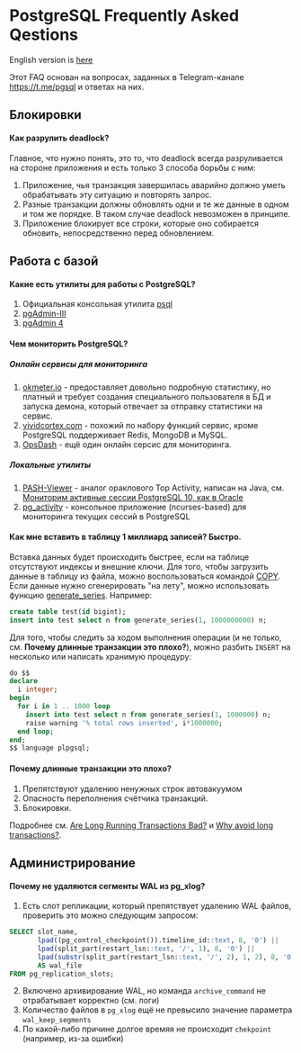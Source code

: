 # PostgreSQL Frequently Asked Qestions

English version is [here](README-en.md)

Этот FAQ основан на вопросах, заданных в Telegram-канале https://t.me/pgsql и ответах на них.

## Блокировки

#### Как разрулить deadlock?

Главное, что нужно понять, это то, что deadlock всегда разруливается на стороне приложения и есть только 3 способа борьбы с ним:

1. Приложение, чья транзакция завершилась аварийно должно уметь обрабатывать эту ситуацию и повторять запрос.
2. Разные транзакции должны обновлять одни и те же данные в одном и том же порядке. В таком случае deadlock невозможен в принципе.
3. Приложение блокирует все строки, которые оно собирается обновить, непосредственно перед обновлением.

## Работа с базой

#### Какие есть утилиты для работы с PostgreSQL?

1. Официальная консольная утилита [psql](https://www.postgresql.org/docs/current/static/app-psql.html)
2. [pgAdmin-III](https://www.pgadmin.org/docs/pgadmin3/1.22/)
3. [pgAdmin 4](https://www.pgadmin.org/)

#### Чем мониторить PostgreSQL?

##### Онлайн сервисы для мониторинга

1. [okmeter.io](https://okmeter.io/) - предоставляет довольно подробную статистику, но платный и требует создания специального пользователя в БД и запуска демона, который отвечает за отправку статистики на сервис.
2. [vividcortex.com](https://www.vividcortex.com/) - похожий по набору функций сервис, кроме PostgreSQL поддерживает Redis, MongoDB и MySQL.
3. [OpsDash](https://www.opsdash.com/) - ещё один онлайн серсис для мониторинга.

##### Локальные утилиты

1. [PASH-Viewer](https://github.com/dbacvetkov/PASH-Viewer) - аналог ораклового Top Activity, написан на Java, см. [Мониторим активные сессии PostgreSQL 10, как в Oracle](https://habr.com/post/413411/)
2. [pg_activity](https://github.com/julmon/pg_activity) - консольное приложение (ncurses-based) для мониторинга текущих сессий в PostgreSQL

#### Как мне вставить в таблицу 1 миллиард записей? Быстро.

Вставка данных будет происходить быстрее, если на таблице отсутствуют индексы и внешние ключи. Для того, чтобы загрузить данные в таблицу из файла, можно воспользоваться командой [COPY](https://www.postgresql.org/docs/current/static/sql-copy.html). Если данные нужно сгенерировать "на лету", можно использовать функцию [generate_series](https://www.postgresql.org/docs/current/static/functions-srf.html). Например:

```sql
create table test(id bigint);
insert into test select n from generate_series(1, 1000000000) n;
```

Для того, чтобы следить за ходом выполнения операции (и не только, см. **Почему длинные транзакции это плохо?**), можно разбить `INSERT` на несколько или написать хранимую процедуру:

```sql
do $$
declare
  i integer;
begin
  for i in 1 .. 1000 loop
    insert into test select n from generate_series(1, 1000000) n;
    raise warning '% total rows inserted', i*1000000;
  end loop;
end;
$$ language plpgsql;
```

#### Почему длинные транзакции это плохо?

1. Препятствуют удалению ненужных строк автовакуумом
2. Опасность переполнения счётчика транзакций.
3. Блокировки.

Подробнее см. [Are Long Running Transactions Bad?](https://www.simononsoftware.com/are-long-running-transactions-bad/) и [Why avoid long transactions?](https://blog.dataegret.com/2018/12/why-avoid-long-transaction.html?m=1).

## Администрирование

#### Почему не удаляются сегменты WAL из pg_xlog?

1. Есть слот репликации, который препятствует удалению WAL файлов, проверить это можно следующим запросом:

```sql
SELECT slot_name,
       lpad((pg_control_checkpoint()).timeline_id::text, 8, '0') ||
       lpad(split_part(restart_lsn::text, '/', 1), 8, '0') ||
       lpad(substr(split_part(restart_lsn::text, '/', 2), 1, 2), 8, '0')
       AS wal_file
FROM pg_replication_slots;
```

2. Включено архивирование WAL, но команда `archive_command` не отрабатывает корректно (см. логи)
3. Количество файлов в `pg_xlog` ещё не превысило значение параметра `wal_keep_segments`
4. По какой-либо причине долгое времяя не происходит `chekpoint` (например, из-за ошибки)
